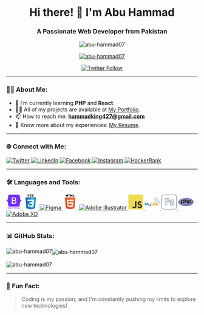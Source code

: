 <h1 align="center">Hi there! 👋 I'm Abu Hammad</h1>
<h3 align="center">A Passionate Web Developer from Pakistan</h3>

<p align="center"> 
  <img src="https://komarev.com/ghpvc/?username=abu-hammad07&label=Profile%20views&color=0e75b6&style=flat" alt="abu-hammad07" />
</p>

<p align="center">
  <a href="https://github.com/ryo-ma/github-profile-trophy">
    <img src="https://github-profile-trophy.vercel.app/?username=abu-hammad07&theme=onedark" alt="abu-hammad07" />
  </a>
</p>

<p align="center"> 
  <a href="https://twitter.com/imhammad_a" target="_blank">
    <img src="https://img.shields.io/twitter/follow/imhammad_a?logo=twitter&style=for-the-badge" alt="Twitter Follow" />
  </a>
</p>

---

### 👨‍💻 About Me:
- 🌱 I’m currently learning **PHP** and **React**.
- 👨‍💻 All of my projects are available at [My Portfolio](https://hammadkaml.com).
- 📫 How to reach me: **hammadking427@gmail.com**
- 📄 Know more about my experiences: [My Resume](https://hammadkamal/).

---

### 🌐 Connect with Me:
<p>
  <a href="https://twitter.com/imhammad_a" target="_blank">
    <img align="center" src="https://raw.githubusercontent.com/rahuldkjain/github-profile-readme-generator/master/src/images/icons/Social/twitter.svg" alt="Twitter" height="30" width="40" />
  </a>
  <a href="https://linkedin.com/in/abu-hammad" target="_blank">
    <img align="center" src="https://raw.githubusercontent.com/rahuldkjain/github-profile-readme-generator/master/src/images/icons/Social/linked-in-alt.svg" alt="LinkedIn" height="30" width="40" />
  </a>
  <a href="https://fb.com/abu.hammad23" target="_blank">
    <img align="center" src="https://raw.githubusercontent.com/rahuldkjain/github-profile-readme-generator/master/src/images/icons/Social/facebook.svg" alt="Facebook" height="30" width="40" />
  </a>
  <a href="https://instagram.com/abu_hammad07" target="_blank">
    <img align="center" src="https://raw.githubusercontent.com/rahuldkjain/github-profile-readme-generator/master/src/images/icons/Social/instagram.svg" alt="Instagram" height="30" width="40" />
  </a>
  <a href="https://www.hackerrank.com/hammadkamal2003" target="_blank">
    <img align="center" src="https://raw.githubusercontent.com/rahuldkjain/github-profile-readme-generator/master/src/images/icons/Social/hackerrank.svg" alt="HackerRank" height="30" width="40" />
  </a>
</p>

---

### 🛠️ Languages and Tools:
<p>
  <a href="https://getbootstrap.com" target="_blank">
    <img src="https://raw.githubusercontent.com/devicons/devicon/master/icons/bootstrap/bootstrap-plain-wordmark.svg" alt="Bootstrap" width="40" height="40" />
  </a>
  <a href="https://www.w3schools.com/css/" target="_blank">
    <img src="https://raw.githubusercontent.com/devicons/devicon/master/icons/css3/css3-original-wordmark.svg" alt="CSS3" width="40" height="40" />
  </a>
  <a href="https://www.figma.com/" target="_blank">
    <img src="https://www.vectorlogo.zone/logos/figma/figma-icon.svg" alt="Figma" width="40" height="40" />
  </a>
  <a href="https://www.w3.org/html/" target="_blank">
    <img src="https://raw.githubusercontent.com/devicons/devicon/master/icons/html5/html5-original-wordmark.svg" alt="HTML5" width="40" height="40" />
  </a>
  <a href="https://www.adobe.com/in/products/illustrator.html" target="_blank">
    <img src="https://www.vectorlogo.zone/logos/adobe_illustrator/adobe_illustrator-icon.svg" alt="Adobe Illustrator" width="40" height="40" />
  </a>
  <a href="https://developer.mozilla.org/en-US/docs/Web/JavaScript" target="_blank">
    <img src="https://raw.githubusercontent.com/devicons/devicon/master/icons/javascript/javascript-original.svg" alt="JavaScript" width="40" height="40" />
  </a>
  <a href="https://www.mysql.com/" target="_blank">
    <img src="https://raw.githubusercontent.com/devicons/devicon/master/icons/mysql/mysql-original-wordmark.svg" alt="MySQL" width="40" height="40" />
  </a>
  <a href="https://www.photoshop.com/en" target="_blank">
    <img src="https://raw.githubusercontent.com/devicons/devicon/master/icons/photoshop/photoshop-line.svg" alt="Photoshop" width="40" height="40" />
  </a>
  <a href="https://www.php.net" target="_blank">
    <img src="https://raw.githubusercontent.com/devicons/devicon/master/icons/php/php-original.svg" alt="PHP" width="40" height="40" />
  </a>
  <a href="https://www.adobe.com/products/xd.html" target="_blank">
    <img src="https://cdn.worldvectorlogo.com/logos/adobe-xd.svg" alt="Adobe XD" width="40" height="40" />
  </a>
</p>

---

### 📊 GitHub Stats:
<p>
  <img align="left" src="https://github-readme-stats.vercel.app/api/top-langs?username=abu-hammad07&show_icons=true&locale=en&layout=compact" alt="abu-hammad07" />
</p>
<p>
  <img align="center" src="https://github-readme-stats.vercel.app/api?username=abu-hammad07&show_icons=true&locale=en" alt="abu-hammad07" />
</p>
<p>
  <img align="center" src="https://github-readme-streak-stats.herokuapp.com/?user=abu-hammad07&theme=dark" alt="abu-hammad07" />
</p>

---

### 🌟 Fun Fact:
> Coding is my passion, and I'm constantly pushing my limits to explore new technologies!
